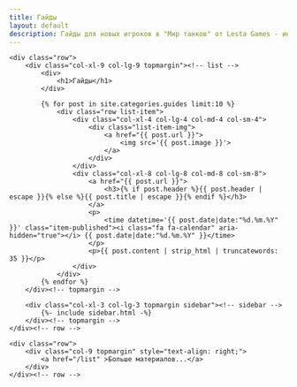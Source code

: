 ```yaml
---
title: Гайды 
layout: default
description: Гайды для новых игроков в "Мир танков" от Lesta Games - инструкции, обучающие материалы, тактические советы и рекомендации от профессионалов и стримеров.
---
```


<div class="container-xl category-page">
	
    <div class="row">
        <div class="col-xl-9 col-lg-9 topmargin"><!-- list -->
			<div>
				<h1>Гайды</h1>
			</div>	
		
			{% for post in site.categories.guides limit:10 %} 
				<div class="row list-item">
					<div class="col-xl-4 col-lg-4 col-md-4 col-sm-4">
						<div class="list-item-img">
							<a href="{{ post.url }}">
								<img src='{{ post.image }}'>
							</a>
						</div>
					</div>
					<div class="col-xl-8 col-lg-8 col-md-8 col-sm-8">
						<a href="{{ post.url }}">
							<h3>{% if post.header %}{{ post.header | escape }}{% else %}{{ post.title | escape }}{% endif %}</h3>
						</a>
						<p>
							<time datetime='{{ post.date|date:"%d.%m.%Y" }}' class="item-published"><i class="fa fa-calendar" aria-hidden="true"></i> {{ post.date|date:"%d.%m.%Y" }}</time>
						</p>
						<p>{{ post.content | strip_html | truncatewords: 35 }}</p>
					</div>
				</div>
			{% endfor %}
		</div><!-- topmargin -->
	    
		<div class="col-xl-3 col-lg-3 topmargin sidebar"><!-- sidebar -->
			{%- include sidebar.html -%}
		</div><!-- topmargin -->
    </div><!-- row -->
	
	<div class="row">
        <div class="col-9 topmargin" style="text-align: right;">
			<a href="/list" >Больше материалов...</a>
		</div>
	</div><!-- row -->

</div><!-- container -->
